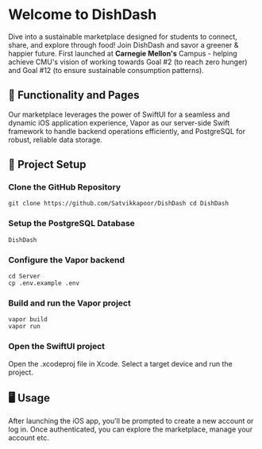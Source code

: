 # Welcome to DishDash
Dive into a sustainable marketplace designed for students to connect, share, and explore through food! Join DishDash and savor a greener & happier future.
First launched at **Carnegie Mellon's** Campus - helping achieve CMU's vision of working towards Goal #2 (to reach zero hunger) and Goal #12 (to ensure sustainable consumption patterns).

## 🤩  Functionality and Pages
Our marketplace leverages the power of SwiftUI for a seamless and dynamic iOS application experience, Vapor as our server-side Swift framework to handle backend operations efficiently, and PostgreSQL for robust, reliable data storage.

## 🚀  Project Setup

### Clone the GitHub Repository
```
git clone https://github.com/Satvikkapoor/DishDash cd DishDash
```

### Setup the PostgreSQL Database
```
DishDash
```

### Configure the Vapor backend
```
cd Server
cp .env.example .env
```

### Build and run the Vapor project
```
vapor build
vapor run
```

### Open the SwiftUI project
Open the .xcodeproj file in Xcode. Select a target device and run the project.

## 🖥️  Usage
After launching the iOS app, you'll be prompted to create a new account or log in. Once authenticated, you can explore the marketplace, manage your account etc.

